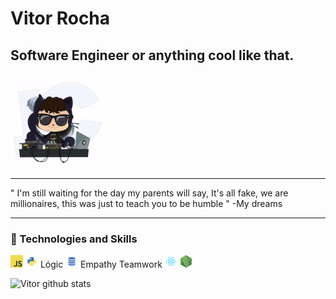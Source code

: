 # Vitor Rocha

## Software Engineer or anything cool like that.

![](https://github.com/Vitorrrocha/Vitorrrocha/blob/master/ezgif.com-video-to-gif.gif.gif?raw=true)

---
  
" I'm still waiting for the day my parents will say, It's all fake, we are millionaires, this was just to teach you to be humble " 
 -My dreams

---

### :rocket: Technologies and Skills
<code><img height="20" src="https://raw.githubusercontent.com/github/explore/80688e429a7d4ef2fca1e82350fe8e3517d3494d/topics/javascript/javascript.png"></code>
<code><img height="20" src="https://raw.githubusercontent.com/github/explore/80688e429a7d4ef2fca1e82350fe8e3517d3494d/topics/python/python.png"></code>
Lógic 
<code><img height="20" src="https://raw.githubusercontent.com/github/explore/80688e429a7d4ef2fca1e82350fe8e3517d3494d/topics/sql/sql.png"></code>
Empathy 
Teamwork
<code><img height="20" src="https://raw.githubusercontent.com/github/explore/80688e429a7d4ef2fca1e82350fe8e3517d3494d/topics/react/react.png"></code> 
<code><img height="20" src="https://raw.githubusercontent.com/github/explore/80688e429a7d4ef2fca1e82350fe8e3517d3494d/topics/nodejs/nodejs.png"></code>

![Vitor github stats](https://github-readme-stats.vercel.app/api?username=vitorrrocha&show_icons=true&hide_border=true)
